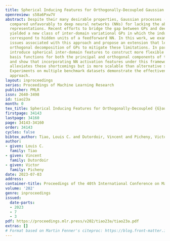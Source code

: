 ```yaml
---
title: Spherical Inducing Features for Orthogonally-Decoupled Gaussian Processes
openreview: s58a6Pxw7V
abstract: Despite their many desirable properties, Gaussian processes (GPs) are often
  compared unfavorably to deep neural networks (NNs) for lacking the ability to learn
  representations. Recent efforts to bridge the gap between GPs and deep NNs have
  yielded a new class of inter-domain variational GPs in which the inducing variables
  correspond to hidden units of a feedforward NN. In this work, we examine some practical
  issues associated with this approach and propose an extension that leverages the
  orthogonal decomposition of GPs to mitigate these limitations. In particular, we
  introduce spherical inter-domain features to construct more flexible data-dependent
  basis functions for both the principal and orthogonal components of the GP approximation
  and show that incorporating NN activation features under this framework not only
  alleviates these shortcomings but is more scalable than alternative strategies.
  Experiments on multiple benchmark datasets demonstrate the effectiveness of our
  approach.
layout: inproceedings
series: Proceedings of Machine Learning Research
publisher: PMLR
issn: 2640-3498
id: tiao23a
month: 0
tex_title: Spherical Inducing Features for Orthogonally-Decoupled {G}aussian Processes
firstpage: 34143
lastpage: 34160
page: 34143-34160
order: 34143
cycles: false
bibtex_author: Tiao, Louis C. and Dutordoir, Vincent and Picheny, Victor
author:
- given: Louis C.
  family: Tiao
- given: Vincent
  family: Dutordoir
- given: Victor
  family: Picheny
date: 2023-07-03
address: 
container-title: Proceedings of the 40th International Conference on Machine Learning
volume: '202'
genre: inproceedings
issued:
  date-parts:
  - 2023
  - 7
  - 3
pdf: https://proceedings.mlr.press/v202/tiao23a/tiao23a.pdf
extras: []
# Format based on Martin Fenner's citeproc: https://blog.front-matter.io/posts/citeproc-yaml-for-bibliographies/
---
```


